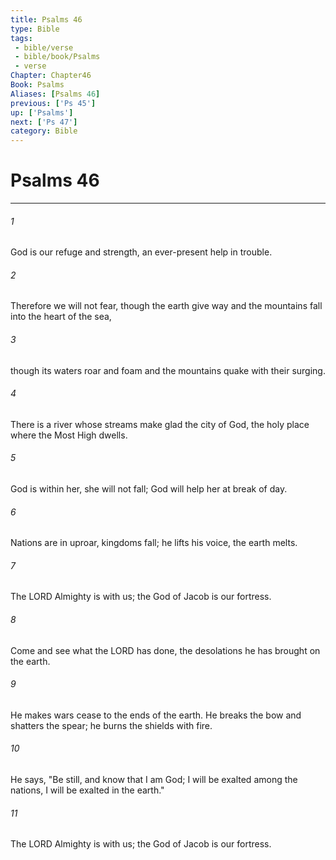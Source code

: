 ```yaml
---
title: Psalms 46
type: Bible
tags:
 - bible/verse
 - bible/book/Psalms
 - verse
Chapter: Chapter46
Book: Psalms
Aliases: [Psalms 46]
previous: ['Ps 45']
up: ['Psalms']
next: ['Ps 47']
category: Bible
---
```

# Psalms 46

***


###### 1 
God is our refuge and strength, an ever-present help in trouble. 

###### 2 
Therefore we will not fear, though the earth give way and the mountains fall into the heart of the sea, 

###### 3 
though its waters roar and foam and the mountains quake with their surging. 

###### 4 
There is a river whose streams make glad the city of God, the holy place where the Most High dwells. 

###### 5 
God is within her, she will not fall; God will help her at break of day. 

###### 6 
Nations are in uproar, kingdoms fall; he lifts his voice, the earth melts. 

###### 7 
The LORD Almighty is with us; the God of Jacob is our fortress. 

###### 8 
Come and see what the LORD has done, the desolations he has brought on the earth. 

###### 9 
He makes wars cease to the ends of the earth. He breaks the bow and shatters the spear; he burns the shields with fire. 

###### 10 
He says, "Be still, and know that I am God; I will be exalted among the nations, I will be exalted in the earth." 

###### 11 
The LORD Almighty is with us; the God of Jacob is our fortress. 
